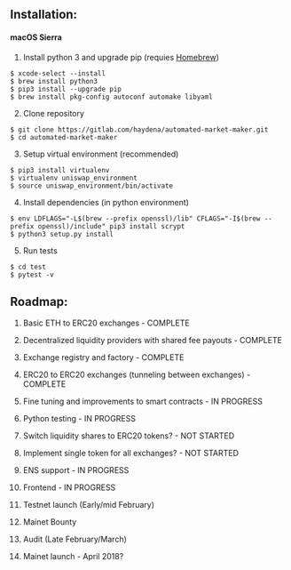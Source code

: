 ## Installation:

#### macOS Sierra

1) Install python 3 and upgrade pip (requies [Homebrew](https://brew.sh/))
```
$ xcode-select --install
$ brew install python3
$ pip3 install --upgrade pip
$ brew install pkg-config autoconf automake libyaml
```

2) Clone repository
```
$ git clone https://gitlab.com/haydena/automated-market-maker.git
$ cd automated-market-maker
```

3) Setup virtual environment (recommended)
```
$ pip3 install virtualenv
$ virtualenv uniswap_environment
$ source uniswap_environment/bin/activate
```

4) Install dependencies (in python environment)
```
$ env LDFLAGS="-L$(brew --prefix openssl)/lib" CFLAGS="-I$(brew --prefix openssl)/include" pip3 install scrypt
$ python3 setup.py install
```

5) Run tests
```
$ cd test
$ pytest -v
```


## Roadmap:

1) Basic ETH to ERC20 exchanges - COMPLETE

2) Decentralized liquidity providers with shared fee payouts - COMPLETE

3) Exchange registry and factory - COMPLETE

4) ERC20 to ERC20 exchanges (tunneling between exchanges) - COMPLETE

5) Fine tuning and improvements to smart contracts - IN PROGRESS

6) Python testing - IN PROGRESS

7) Switch liquidity shares to ERC20 tokens? - NOT STARTED

8) Implement single token for all exchanges? - NOT STARTED

9) ENS support - IN PROGRESS

10) Frontend - IN PROGRESS

11) Testnet launch (Early/mid February)

12) Mainet Bounty

13) Audit (Late February/March)

14) Mainet launch - April 2018?
